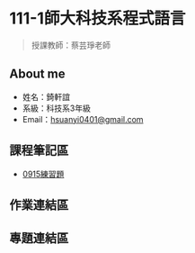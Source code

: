 # 111-1師大科技系程式語言
>授課教師：蔡芸琤老師

## About me
- 姓名：錡軒誼
- 系級：科技系3年級
- Email：hsuanyi0401@gmail.com

## 課程筆記區

- [0915練習題](https://github.com/chihsuanyi/Python/blob/main/0915%E7%B7%B4%E7%BF%92.ipynb)

## 作業連結區
## 專題連結區
